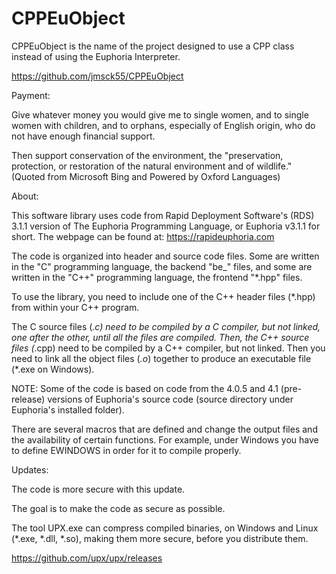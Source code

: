 # CPPEuObject
CPPEuObject is the name of the project designed to use a CPP class instead of using the Euphoria Interpreter.

https://github.com/jmsck55/CPPEuObject

Payment:

Give whatever money you would give me to single women, and to single women with children, and to orphans, especially of English origin, who do not have enough financial support.

Then support conservation of the environment, the "preservation, protection, or restoration of the natural environment and of wildlife." (Quoted from Microsoft Bing and Powered by Oxford Languages)

About:

This software library uses code from Rapid Deployment Software's (RDS) 3.1.1 version of The Euphoria Programming Language, or Euphoria v3.1.1 for short.
The webpage can be found at: https://rapideuphoria.com

The code is organized into header and source code files.  Some are written in the "C" programming language, the backend "be_" files, and some are written in the "C++" programming language, the frontend "*.hpp" files.

To use the library, you need to include one of the C++ header files (*.hpp) from within your C++ program.

The C source files (*.c) need to be compiled by a C compiler, but not linked, one after the other, until all the files are compiled.
Then, the C++ source files (*.cpp) need to be compiled by a C++ compiler, but not linked.
Then you need to link all the object files (*.o*) together to produce an executable file (*.exe on Windows).

NOTE: Some of the code is based on code from the 4.0.5 and 4.1 (pre-release) versions of Euphoria's source code (source directory under Euphoria's installed folder).

There are several macros that are defined and change the output files and the availability of certain functions.  For example, under Windows you have to define EWINDOWS in order for it to compile properly.

Updates:

The code is more secure with this update.

The goal is to make the code as secure as possible.

The tool UPX.exe can compress compiled binaries, on Windows and Linux (*.exe, *.dll, *.so), making them more secure, before you distribute them.

https://github.com/upx/upx/releases
